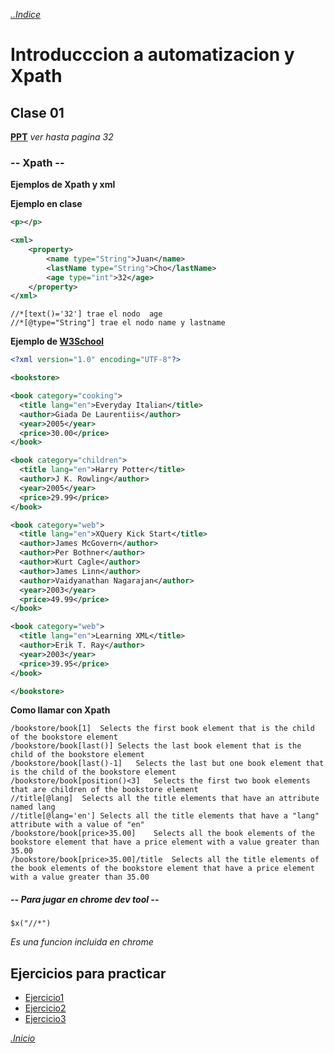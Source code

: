 *[..Indice](https://github.com/rodixxi/testingAtomation_Java_H_A_2016#---indice---)*

# Introducccion a automatizacion y Xpath
## Clase 01

**[PPT](./clase1_y_clase2.pdf)** *ver hasta pagina 32*

### -- Xpath --

**Ejemplos de Xpath y xml**

**Ejemplo en clase**

```xml
<p></p>

<xml>
	<property>
		<name type="String">Juan</name>
		<lastName type="String">Cho</lastName>
		<age type="int">32</age>
	</property>
</xml>
```
```xpath
//*[text()='32'] trae el nodo  age
//*[@type="String"] trae el nodo name y lastname
```

**Ejemplo de [W3School](https://www.w3schools.com/xml/xml_xpath.asp)**

```xml
<?xml version="1.0" encoding="UTF-8"?>

<bookstore>

<book category="cooking">
  <title lang="en">Everyday Italian</title>
  <author>Giada De Laurentiis</author>
  <year>2005</year>
  <price>30.00</price>
</book>

<book category="children">
  <title lang="en">Harry Potter</title>
  <author>J K. Rowling</author>
  <year>2005</year>
  <price>29.99</price>
</book>

<book category="web">
  <title lang="en">XQuery Kick Start</title>
  <author>James McGovern</author>
  <author>Per Bothner</author>
  <author>Kurt Cagle</author>
  <author>James Linn</author>
  <author>Vaidyanathan Nagarajan</author>
  <year>2003</year>
  <price>49.99</price>
</book>

<book category="web">
  <title lang="en">Learning XML</title>
  <author>Erik T. Ray</author>
  <year>2003</year>
  <price>39.95</price>
</book>

</bookstore>
```

**Como llamar con Xpath**

```xpath
/bookstore/book[1]	Selects the first book element that is the child of the bookstore element
/bookstore/book[last()]	Selects the last book element that is the child of the bookstore element
/bookstore/book[last()-1]	Selects the last but one book element that is the child of the bookstore element
/bookstore/book[position()<3]	Selects the first two book elements that are children of the bookstore element
//title[@lang]	Selects all the title elements that have an attribute named lang
//title[@lang='en']	Selects all the title elements that have a "lang" attribute with a value of "en"
/bookstore/book[price>35.00]	Selects all the book elements of the bookstore element that have a price element with a value greater than 35.00
/bookstore/book[price>35.00]/title	Selects all the title elements of the book elements of the bookstore element that have a price element with a value greater than 35.00
```

##### -- Para jugar en chrome dev tool --

```jQuery
$x("//*") 
```
*Es una funcion incluida en chrome*

## Ejercicios para practicar

- [Ejercicio1](https://rodixxi.github.io/testingAtomation_Java_H_A_2016/clase01/xpath%20ex/1.html)
- [Ejercicio2](https://rodixxi.github.io/testingAtomation_Java_H_A_2016/clase01/xpath%20ex/2.html)
- [Ejercicio3](https://rodixxi.github.io/testingAtomation_Java_H_A_2016/clase01/xpath%20ex/3.html)

*[.Inicio](#)*
